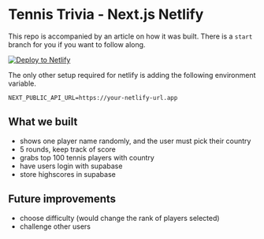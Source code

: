 # Tennis Trivia - Next.js Netlify

This repo is accompanied by an article on how it was built. There is a `start` branch for you if you want to follow along.

[![Deploy to Netlify](https://www.netlify.com/img/deploy/button.svg)](https://app.netlify.com/start/deploy?repository=https://github.com/brenelz/tennis-trivia)

The only other setup required for netlify is adding the following environment variable.

```
NEXT_PUBLIC_API_URL=https://your-netlify-url.app
```

## What we built

- shows one player name randomly, and the user must pick their country
- 5 rounds, keep track of score
- grabs top 100 tennis players with country
- have users login with supabase
- store highscores in supabase

## Future improvements

- choose difficulty (would change the rank of players selected)
- challenge other users
